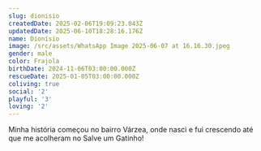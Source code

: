 ```yaml
---
slug: dionisio
createdDate: 2025-02-06T19:09:23.043Z
updatedDate: 2025-06-10T18:28:16.176Z
name: Dionísio
image: /src/assets/WhatsApp Image 2025-06-07 at 16.16.30.jpeg
gender: male
color: Frajola
birthDate: 2024-11-06T03:00:00.000Z
rescueDate: 2025-01-05T03:00:00.000Z
coliving: true
social: '2'
playful: '3'
loving: '2'
---
```



Minha história começou no bairro Várzea, onde nasci e fui crescendo até que me acolheram no Salve um Gatinho! 
